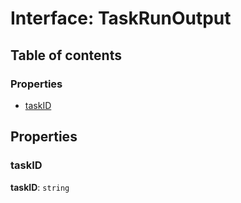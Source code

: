 # Interface: TaskRunOutput

## Table of contents

### Properties

* [taskID](/auto-docs/interface/interfaces/TaskRunOutput.md#taskid)

## Properties

### taskID

**taskID**: `string`
